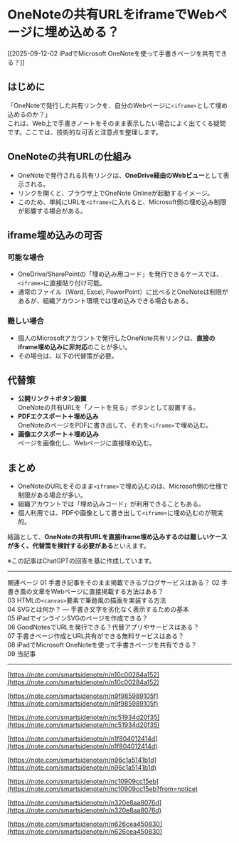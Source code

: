 # OneNoteの共有URLをiframeでWebページに埋め込める？

[[2025-09-12-02 iPadでMicrosoft OneNoteを使って手書きページを共有できる？]]


## はじめに
「OneNoteで発行した共有リンクを、自分のWebページに`<iframe>`として埋め込めるのか？」  
これは、Web上で手書きノートをそのまま表示したい場合によく出てくる疑問です。ここでは、技術的な可否と注意点を整理します。

## OneNoteの共有URLの仕組み
- OneNoteで発行される共有リンクは、**OneDrive経由のWebビュー**として表示される。  
- リンクを開くと、ブラウザ上でOneNote Onlineが起動するイメージ。  
- このため、単純にURLを`<iframe>`に入れると、Microsoft側の埋め込み制限が影響する場合がある。

## iframe埋め込みの可否
### 可能な場合
- OneDrive/SharePointの「埋め込み用コード」を発行できるケースでは、`<iframe>`に直接貼り付け可能。  
- 通常のファイル（Word, Excel, PowerPoint）に比べるとOneNoteは制限があるが、組織アカウント環境では埋め込みできる場合もある。

### 難しい場合
- 個人のMicrosoftアカウントで発行したOneNote共有リンクは、**直接のiframe埋め込みに非対応**のことが多い。  
- その場合は、以下の代替策が必要。

## 代替策
- **公開リンク＋ボタン設置**  
  OneNoteの共有URLを「ノートを見る」ボタンとして設置する。  
- **PDFエクスポート＋埋め込み**  
  OneNoteのページをPDFに書き出して、それを`<iframe>`で埋め込む。  
- **画像エクスポート＋埋め込み**  
  ページを画像化し、Webページに直接埋め込む。

## まとめ
- OneNoteのURLをそのまま`<iframe>`で埋め込むのは、Microsoft側の仕様で制限がある場合が多い。  
- 組織アカウントでは「埋め込みコード」が利用できることもある。  
- 個人利用では、PDFや画像として書き出して`<iframe>`に埋め込むのが現実的。  

結論として、**OneNoteの共有URLを直接iframe埋め込みするのは難しいケースが多く、代替策を検討する必要がある**といえます。  

※この記事はChatGPTの回答を基に作成しています。

---

関連ページ
01 手書き記事をそのまま掲載できるブログサービスはある？
02 手書き風の文章をWebページに直接掲載する方法はある？  
03 HTMLの`<canvas>`要素で筆跡風の描画を実装する方法  
04 SVGとは何か？ — 手書き文字を劣化なく表示するための基本  
05 iPadでインラインSVGのページを作成できる？  
06 GoodNotesでURLを発行できる？代替アプリやサービスはある？  
07 手書きページ作成とURL共有ができる無料サービスはある？  
08 iPadでMicrosoft OneNoteを使って手書きページを共有できる？  
09 当記事

---
[https://note.com/smartsidenote/n/n10c00284a152](https://note.com/smartsidenote/n/n10c00284a152)

[https://note.com/smartsidenote/n/n9f985989105f](https://note.com/smartsidenote/n/n9f985989105f)

[https://note.com/smartsidenote/n/nc51934d20f35](https://note.com/smartsidenote/n/nc51934d20f35)

[https://note.com/smartsidenote/n/n1f804012414d](https://note.com/smartsidenote/n/n1f804012414d)

[https://note.com/smartsidenote/n/n96c1a5141b1d](https://note.com/smartsidenote/n/n96c1a5141b1d)

[https://note.com/smartsidenote/n/nc10909cc15eb](https://note.com/smartsidenote/n/nc10909cc15eb?from=notice)

[https://note.com/smartsidenote/n/n320e8aa8076d](https://note.com/smartsidenote/n/n320e8aa8076d)

[https://note.com/smartsidenote/n/n626cea450830](https://note.com/smartsidenote/n/n626cea450830)
